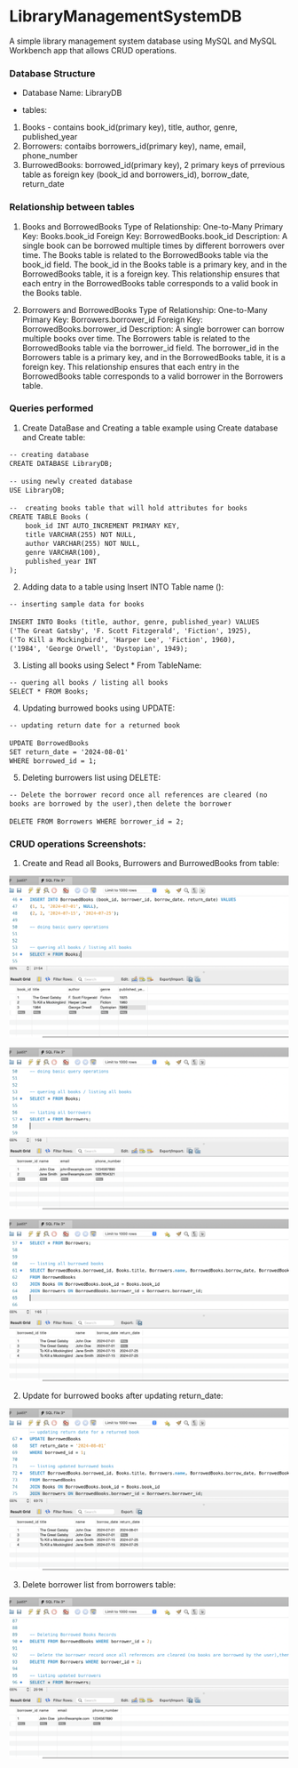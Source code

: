 # LibraryManagementSystemDB
A simple library management system database using MySQL and MySQL Workbench app that allows CRUD operations.

### Database Structure

- Database Name: LibraryDB

- tables: 
 
 1. Books - contains book_id(primary key), title, author, genre, published_year
 2. Borrowers: contaibs borrowers_id(primary key), name, email, phone_number
 3. BurrowedBooks: borrowed_id(primary key), 2 primary keys of prrevious table as foreign key (book_id and borrowers_id), borrow_date, return_date

### Relationship between tables

1. Books and BorrowedBooks
 Type of Relationship: One-to-Many
 Primary Key: Books.book_id
 Foreign Key: BorrowedBooks.book_id
 Description: A single book can be borrowed multiple times by different borrowers over time. The Books table is related to the BorrowedBooks table via the book_id field. The book_id in the Books table is a primary key, and in the BorrowedBooks table, it is a foreign key. This relationship ensures that each entry in the BorrowedBooks table corresponds to a valid book in the Books table.
 
2. Borrowers and BorrowedBooks
 Type of Relationship: One-to-Many
 Primary Key: Borrowers.borrower_id
 Foreign Key: BorrowedBooks.borrower_id
 Description: A single borrower can borrow multiple books over time. The Borrowers table is related to the BorrowedBooks table via the borrower_id field. The borrower_id in the Borrowers table is a primary key, and in the BorrowedBooks table, it is a foreign key. This relationship ensures that each entry in the BorrowedBooks table corresponds to a valid borrower in the Borrowers table.

### Queries performed

1. Create DataBase and Creating a table example using Create database and Create table:

```
-- creating database 
CREATE DATABASE LibraryDB;

-- using newly created database 
USE LibraryDB;

--  creating books table that will hold attributes for books 
CREATE TABLE Books (
    book_id INT AUTO_INCREMENT PRIMARY KEY,
    title VARCHAR(255) NOT NULL,
    author VARCHAR(255) NOT NULL,
    genre VARCHAR(100),
    published_year INT
);

```
2. Adding data to a table using Insert INTO Table name ():

```
-- inserting sample data for books

INSERT INTO Books (title, author, genre, published_year) VALUES
('The Great Gatsby', 'F. Scott Fitzgerald', 'Fiction', 1925),
('To Kill a Mockingbird', 'Harper Lee', 'Fiction', 1960),
('1984', 'George Orwell', 'Dystopian', 1949);

```

3. Listing all books using Select * From TableName:

```
-- quering all books / listing all books
SELECT * FROM Books;

```
4. Updating burrowed books using UPDATE:

```
-- updating return date for a returned book

UPDATE BorrowedBooks
SET return_date = '2024-08-01'
WHERE borrowed_id = 1;

```
5. Deleting burrowers list using DELETE:

```
-- Delete the borrower record once all references are cleared (no books are borrowed by the user),then delete the borrower

DELETE FROM Borrowers WHERE borrower_id = 2;

```

### CRUD operations Screenshots:

1. Create and Read all Books, Burrowers and BurrowedBooks from table:

![ReadlistAllBooks](./assets/ReadlistAllBooks.png)

![ReadlistAllBurrowers](./assets/ReadlistAllBurrowers.png)

![ReadlistAllBurrowedBooks](./assets/ReadlistAllBurrowedBooks.png)

2. Update for burrowed books after updating return_date:

![UpdateBurrowedBooks](./assets/UpdateBurrowedBooks.png)

3. Delete borrower list from borrowers table:

![DeleteBurrowerslist](./assets/DeleteBurrowerslist.png)

